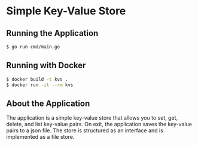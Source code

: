 # Simple Key-Value Store

## Running the Application

```bash
$ go run cmd/main.go
```

## Running with Docker

```bash
$ docker build -t kvs .
$ docker run -it --rm kvs
```

## About the Application

The application is a simple key-value store that allows you to set, get, delete, and list key-value pairs.
On exit, the application saves the key-value pairs to a json file. The store is structured as an interface and is implemented as a file store.
